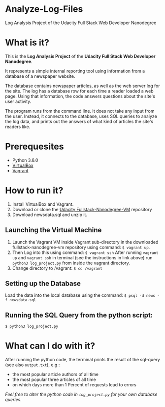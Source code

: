 # Analyze-Log-Files
Log Analysis Project of the Udacity Full Stack Web Developer Nanodegree

# What is it?
This is the **Log Analysis Project** of the **Udacity Full Stack Web Developer Nanodegree**. 

It represents a simple internal reporting tool using information from a database of a newspaper website. 

The database contains newspaper articles, as well as the web server log for the site. The log has a database row for each time a reader loaded a web page. Using that information, the code answers questions about the site's user activity.

The program runs from the command line. It does not take any input from the user. Instead, it connects to the database, uses SQL queries to analyze the log data, and prints out the answers of what kind of articles the site's readers like.

# Prerequesites
- Python 3.6.0
- [VirtualBox](https://www.virtualbox.org/)
- [Vagrant](https://www.vagrantup.com/)

# How to run it?
1. Install VirtualBox and Vagrant.
2. Download or clone the [Udacity Fullstack-Nanodegree-VM](https://github.com/udacity/fullstack-nanodegree-vm) repository
3. Download newsdata.sql and unzip it.

## Launching the Virtual Machine
1. Launch the Vagrant VM inside Vagrant sub-directory in the downloaded fullstack-nanodegree-vm repository using command: 
`$ vagrant up`. 
2. Then Log into this using command: 
`$ vagrant ssh`
After running `vagrant up` and `vagrant ssh` in terminal (see the instructions in link above) run `python3 log_project.py` from inside the vagrant directory. 
3. Change directory to /vagrant:
`$ cd /vagrant`

## Setting up the Database
Load the data into the local database using the command:
`$ psql -d news -f newsdata.sql`

## Running the SQL Query from the python script:
`$ python3 log_project.py`


# What can I do with it?
After running the python code, the terminal prints the result of the sql-query (see also `output.txt`), e.g.:

- the most popular article authors of all time
- the most popular three articles of all time
- on which days more than 1 Percent of requests lead to errors

*Feel free to alter the python code in `log_project.py` for your own database queries.*
